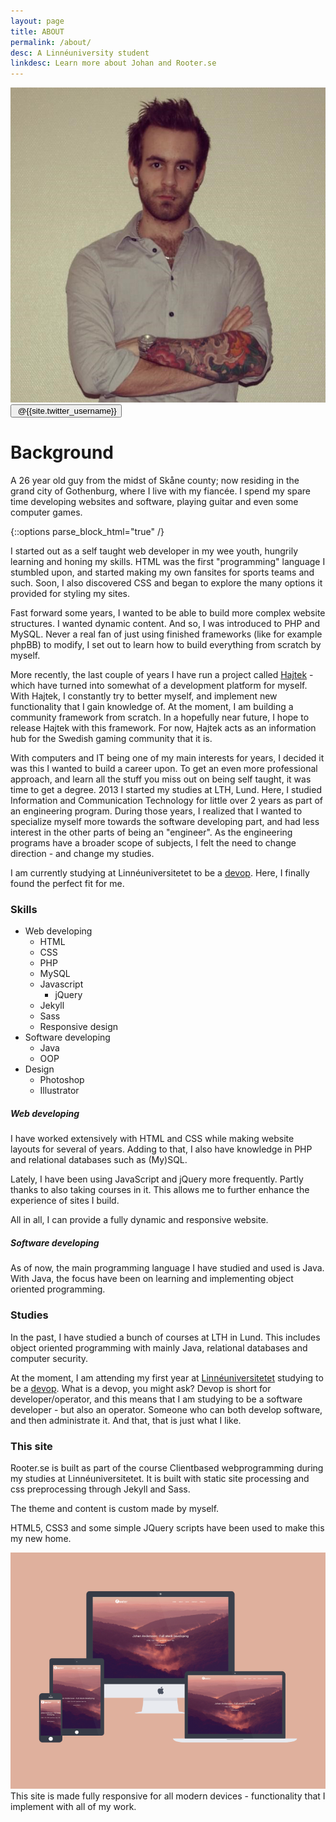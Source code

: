 ```yaml
---
layout: page
title: ABOUT
permalink: /about/
desc: A Linnéuniversity student
linkdesc: Learn more about Johan and Rooter.se
---
```


<div class="post-author">
	<div class="img-wrap">
		<img src="/assets/img/johan.png" alt="Johan">
		<form action="http://www.twitter.com/{{site.twitter_username}}" target="_blank">
			<button class="follow-button" type="submit"><i class="fa fa-twitter" aria-hidden="true"></i>&nbsp;@{{site.twitter_username}}</button>
		</form>
	</div>
	<div class="text-wrap">
		<h1>Background</h1>
		<span class="author-description">
			A 26 year old guy from the midst of Skåne county; now residing in the grand city of Gothenburg, where I live with my fiancée.
			I spend my spare time developing websites and software, playing guitar and even some computer games.
		</span>
	</div>				
</div>

{::options parse_block_html="true" /}
<article class="post"><div class="post-content">

I started out as a self taught web developer in my wee youth, hungrily learning and honing my skills. HTML was the first "programming" language I stumbled upon, and started making my own
fansites for sports teams and such. Soon, I also discovered CSS and began to explore the many options it provided for styling my sites.

Fast forward some years, I wanted to be able to build more complex website structures. I wanted dynamic content. And so, I was introduced to PHP and MySQL. Never a real fan of just using 
finished frameworks (like for example phpBB) to modify, I set out to learn how to build everything from scratch by myself.

More recently, the last couple of years I have run a project called [Hajtek][hajtek] - which have turned into somewhat of a development platform for myself.  With Hajtek, I constantly try to better myself, 
and implement new functionality that I gain knowledge of. At the moment, I am building a community framework from scratch. In a hopefully near future, I hope to release Hajtek with this framework. For now, Hajtek acts as an information hub for the Swedish gaming community that it is.

With computers and IT being one of my main interests for years, I decided it was this I wanted to build a career upon. To get an even more professional approach, and learn all the stuff you miss out on being self taught, it was time to get a degree. 2013 I started my studies at LTH, Lund. Here, I studied Information and Communication Technology for little over 2 years as part of an engineering program. During those years, I realized that I wanted to specialize myself more towards the software developing part, and had less interest in the other parts of being an "engineer". As the engineering programs have a broader scope of subjects, I felt the need to change direction - and change my studies. 

I am currently studying at Linnéuniversitetet to be a [devop][udm-devops]. Here, I finally found the perfect fit for me.

### Skills

* Web developing
  * HTML
  * CSS
  * PHP
  * MySQL
  * Javascript
    * jQuery
  * Jekyll
  * Sass
  * Responsive design
* Software developing
  * Java
  * OOP
* Design
  * Photoshop
  * Illustrator

##### Web developing

I have worked extensively with HTML and CSS while making website layouts for several of years. Adding to that, I also have knowledge in PHP and relational databases such as (My)SQL.

Lately, I have been using JavaScript and jQuery more frequently. Partly thanks to also taking courses in it. This allows me to further enhance the experience of sites I build.

All in all, I can provide a fully dynamic and responsive website.

##### Software developing
As of now, the main programming language I have studied and used is Java. With Java, the focus have been on learning and implementing object oriented programming.

### Studies
In the past, I have studied a bunch of courses at LTH in Lund. This includes object oriented programming with mainly Java, relational databases and computer security.

At the moment, I am attending my first year at [Linnéuniversitetet][linné] studying to be a [devop][udm-devops]. What is a devop, you might ask? Devop is short for developer/operator, and this means
that I am studying to be a software developer - but also an operator. Someone who can both develop software, and then administrate it. And that, that is just what I like.

### This site
Rooter.se is built as part of the course Clientbased webprogramming during my studies at Linnéuniversitetet. It is built with static site processing and css preprocessing through Jekyll and Sass.

The theme and content is custom made by myself.

HTML5, CSS3 and some simple JQuery scripts have been used to make this my new home.

![Showcase image](/assets/img/showcase.png)
This site is made fully responsive for all modern devices - functionality that I implement with all of my work.
</div></article>

[udm-devops]: http://udm-devops.se
[hajtek]: http://dev.hajtek.se/new
[linné]: http://lnu.se